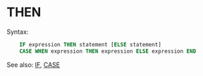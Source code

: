 # THEN

Syntax:
```sql
    IF expression THEN statement [ELSE statement]
    CASE WHEN expression THEN expression ELSE expression END
```

See also: [IF](If), [CASE](Case)
